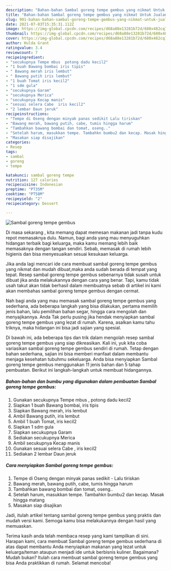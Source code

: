 ```yaml
---
description: "Bahan-bahan Sambal goreng tempe gembus yang nikmat Untuk Jualan"
title: "Bahan-bahan Sambal goreng tempe gembus yang nikmat Untuk Jualan"
slug: 901-bahan-bahan-sambal-goreng-tempe-gembus-yang-nikmat-untuk-jualan
date: 2021-07-03T15:35:31.112Z
image: https://img-global.cpcdn.com/recipes/d68a88e13281b72d/680x482cq70/sambal-goreng-tempe-gembus-foto-resep-utama.jpg
thumbnail: https://img-global.cpcdn.com/recipes/d68a88e13281b72d/680x482cq70/sambal-goreng-tempe-gembus-foto-resep-utama.jpg
cover: https://img-global.cpcdn.com/recipes/d68a88e13281b72d/680x482cq70/sambal-goreng-tempe-gembus-foto-resep-utama.jpg
author: Hulda Grant
ratingvalue: 3.4
reviewcount: 7
recipeingredient:
- "secukupnya Tempe mbus  potong dadu kecil2"
- "1 buah Bawang bombai iris tipis"
- " Bawang merah iris lembut"
- " Bawang putih iris lembut"
- "1 buah Tomat iris kecil2"
- "1 sdm gula"
- "secukupnya Garam"
- "secukupnya Merica"
- "secukupnya Kecap manis"
- "sesuai selera Cabe  iris kecil2"
- "2 lembar Daun jeruk"
recipeinstructions:
- "Tempe di Oseng dengan minyak panas sedikit Lalu tiriskan"
- "Bawang merah, bawang putih, cabe, tumis hingga harum"
- "Tambahkan bawang bombai dan tomat, oseng.."
- "Setelah harum, masukkan tempe. Tambahkn bumbu2 dan kecap. Masak hingga matang"
- "Masakan siap disajikan"
categories:
- Resep
tags:
- sambal
- goreng
- tempe

katakunci: sambal goreng tempe 
nutrition: 127 calories
recipecuisine: Indonesian
preptime: "PT35M"
cooktime: "PT58M"
recipeyield: "2"
recipecategory: Dessert

---
```



![Sambal goreng tempe gembus](https://img-global.cpcdn.com/recipes/d68a88e13281b72d/680x482cq70/sambal-goreng-tempe-gembus-foto-resep-utama.jpg)

Di masa  sekarang , kita memang dapat memesan makanan jadi tanpa kudu repot memasaknya dulu. Namun, bagi anda yang mau menyuguhkan hidangan terbaik bagi keluarga, maka kamu memang lebih baik memasaknya dengan tangan sendiri. Sebab, memasak di rumah lebih higienis dan bisa menyesuaikan sesuai kesukaan keluarga.

Jika anda lagi mencari ide cara membuat sambal goreng tempe gembus yang nikmat dan mudah dibuat,maka anda sudah berada di tempat yang tepat. Resep sambal goreng tempe gembus  sebenarnya tidak susah untuk dibuat jika anda melakukannya dengan cara yang benar. Tapi, kamu tidak usah takut akan tidak berhasil dalam membuatnya 
sebab di artikel ini kami akan membahas sambal goreng tempe gembus dengan cermat.  



Nah bagi anda yang mau memasak sambal goreng tempe gembus yang sederhana, ada beberapa langkah yang bisa dilakukan, pertama memilih jenis bahan, lalu pemilihan bahan segar, hingga cara mengolah dan menyajikannya. Anda Tak perlu pusing jika hendak menyiapkan sambal goreng tempe gembus yang lezat di rumah. Karena, asalkan kamu  tahu triknya, maka hidangan ini bisa jadi sajian yang spesial.

Di bawah ini, ada beberapa tips dan trik dalam mengolah resep sambal goreng tempe gembus yang siap dikreasikan. Kali ini, yuk kita coba variasikan sambal goreng tempe gembus sendiri di rumah. Tetap dengan bahan sederhana, sajian ini bisa memberi manfaat dalam membantu menjaga kesehatan tubuhmu sekeluarga. Anda bisa menyiapkan Sambal goreng tempe gembus menggunakan 11 jenis bahan dan 5 tahap pembuatan. Berikut ini langkah-langkah untuk membuat hidangannya.

<!--inarticleads1-->

##### Bahan-bahan dan bumbu yang digunakan dalam pembuatan Sambal goreng tempe gembus:

1. Gunakan secukupnya Tempe mbus , potong dadu kecil2
1. Siapkan 1 buah Bawang bombai, iris tipis
1. Siapkan  Bawang merah, iris lembut
1. Ambil  Bawang putih, iris lembut
1. Ambil 1 buah Tomat, iris kecil2
1. Siapkan 1 sdm gula
1. Siapkan secukupnya Garam
1. Sediakan secukupnya Merica
1. Ambil secukupnya Kecap manis
1. Gunakan sesuai selera Cabe , iris kecil2
1. Sediakan 2 lembar Daun jeruk




<!--inarticleads2-->

##### Cara menyiapkan Sambal goreng tempe gembus:

1. Tempe di Oseng dengan minyak panas sedikit - Lalu tiriskan
1. Bawang merah, bawang putih, cabe, tumis hingga harum
1. Tambahkan bawang bombai dan tomat, oseng..
1. Setelah harum, masukkan tempe. Tambahkn bumbu2 dan kecap. Masak hingga matang
1. Masakan siap disajikan




Jadi, itulah artikel tentang  sambal goreng tempe gembus  yang praktis dan mudah versi kami. Semoga kamu bisa melakukannya dengan hasil yang memuaskan. 

Terima kasih anda telah membaca resep yang kami tampilkan di sini. Harapan kami, cara membuat  Sambal goreng tempe gembus sederhana di atas dapat membantu Anda menyiapkan makanan yang lezat untuk keluarga/teman ataupun menjadi ide untuk berbisnis kuliner. Bagaimana? Mudah bukan? Itulah cara membuat sambal goreng tempe gembus yang bisa Anda praktikkan di rumah. Selamat mencoba!

